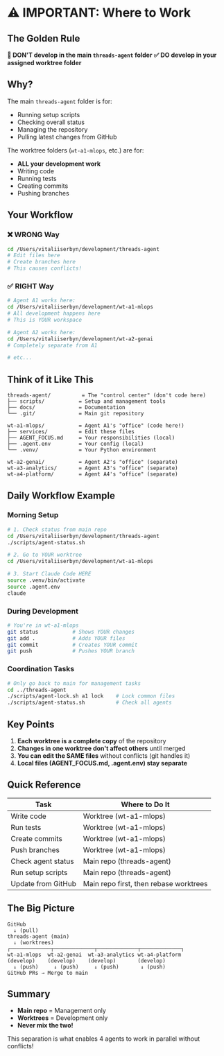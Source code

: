 # ⚠️ IMPORTANT: Where to Work

## The Golden Rule

**🚫 DON'T develop in the main `threads-agent` folder**
**✅ DO develop in your assigned worktree folder**

## Why?

The main `threads-agent` folder is for:
- Running setup scripts
- Checking overall status
- Managing the repository
- Pulling latest changes from GitHub

The worktree folders (`wt-a1-mlops`, etc.) are for:
- **ALL your development work**
- Writing code
- Running tests
- Creating commits
- Pushing branches

## Your Workflow

### ❌ WRONG Way
```bash
cd /Users/vitaliiserbyn/development/threads-agent
# Edit files here
# Create branches here
# This causes conflicts!
```

### ✅ RIGHT Way
```bash
# Agent A1 works here:
cd /Users/vitaliiserbyn/development/wt-a1-mlops
# All development happens here
# This is YOUR workspace

# Agent A2 works here:
cd /Users/vitaliiserbyn/development/wt-a2-genai
# Completely separate from A1

# etc...
```

## Think of it Like This

```
threads-agent/          = The "control center" (don't code here)
├── scripts/           = Setup and management tools
├── docs/              = Documentation
└── .git/              = Main git repository

wt-a1-mlops/           = Agent A1's "office" (code here!)
├── services/          = Edit these files
├── AGENT_FOCUS.md     = Your responsibilities (local)
├── .agent.env         = Your config (local)
└── .venv/             = Your Python environment

wt-a2-genai/           = Agent A2's "office" (separate)
wt-a3-analytics/       = Agent A3's "office" (separate)
wt-a4-platform/        = Agent A4's "office" (separate)
```

## Daily Workflow Example

### Morning Setup
```bash
# 1. Check status from main repo
cd /Users/vitaliiserbyn/development/threads-agent
./scripts/agent-status.sh

# 2. Go to YOUR worktree
cd /Users/vitaliiserbyn/development/wt-a1-mlops

# 3. Start Claude Code HERE
source .venv/bin/activate
source .agent.env
claude
```

### During Development
```bash
# You're in wt-a1-mlops
git status           # Shows YOUR changes
git add .            # Adds YOUR files
git commit           # Creates YOUR commit
git push             # Pushes YOUR branch
```

### Coordination Tasks
```bash
# Only go back to main for management tasks
cd ../threads-agent
./scripts/agent-lock.sh a1 lock    # Lock common files
./scripts/agent-status.sh          # Check all agents
```

## Key Points

1. **Each worktree is a complete copy** of the repository
2. **Changes in one worktree don't affect others** until merged
3. **You can edit the SAME files** without conflicts (git handles it)
4. **Local files (AGENT_FOCUS.md, .agent.env) stay separate**

## Quick Reference

| Task | Where to Do It |
|------|---------------|
| Write code | Worktree (wt-a1-mlops) |
| Run tests | Worktree (wt-a1-mlops) |
| Create commits | Worktree (wt-a1-mlops) |
| Push branches | Worktree (wt-a1-mlops) |
| Check agent status | Main repo (threads-agent) |
| Run setup scripts | Main repo (threads-agent) |
| Update from GitHub | Main repo first, then rebase worktrees |

## The Big Picture

```
GitHub
  ↓ (pull)
threads-agent (main)
  ↓ (worktrees)
┌─────────────┬─────────────┬─────────────┬─────────────┐
wt-a1-mlops  wt-a2-genai  wt-a3-analytics wt-a4-platform
(develop)    (develop)    (develop)       (develop)
  ↓ (push)     ↓ (push)     ↓ (push)       ↓ (push)
GitHub PRs → Merge to main
```

## Summary

- **Main repo** = Management only
- **Worktrees** = Development only
- **Never mix the two!**

This separation is what enables 4 agents to work in parallel without conflicts!